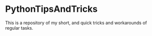 # PythonTipsAndTricks
This is a repository of my short, and quick tricks and workarounds of regular tasks.
